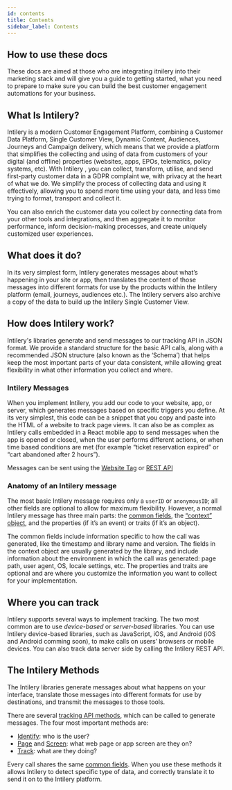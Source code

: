 ```yaml
---
id: contents
title: Contents
sidebar_label: Contents
---
```


## How to use these docs

These docs are aimed at those who are integrating itnilery into their marketing stack and will give you a guide to getting started, what you need to prepare to make sure you can build the best customer engagement automations for your business. 

## What Is Intilery?

Intilery is a modern Customer Engagement Platform, combining a Customer Data Platform, Single Customer View, Dynamic Content, Audiences, Journeys and Campaign delivery, which means that we provide a platform that simplifies the collecting and using of data from customers of your digital (and offline) properties (websites, apps, EPOs, telematics, policy systems, etc). With Intilery , you can collect, transform, utilise, and send first-party customer data in a GDPR complaint we, with privacy at the heart of what we do. We simplify the process of collecting data and using it effectively, allowing you to spend more time using your data, and less time trying to format, transport and collect it.

You can also enrich the customer data you collect by connecting data from your other tools and integrations, and then aggregate it to monitor performance, inform decision-making processes, and create uniquely customized user experiences.

## What does it do?

In its very simplest form, Intilery generates messages about what’s happening in your site or app, then translates the content of those messages into different formats for use by the products within the Intilery platform (email, journeys, audiences etc.). The Intilery servers also archive a copy of the data to build up the Intilery Single Customer View.

## How does Intilery work?

Intilery's libraries generate and send messages to our tracking API in JSON format. We provide a standard structure for the basic API calls, along with a recommended JSON structure (also known as the ‘Schema’) that helps keep the most important parts of your data consistent, while allowing great flexibility in what other information you collect and where.

### Intilery Messages

When you implement Intilery, you add our code to your website, app, or server, which generates messages based on specific triggers you define. At its very simplest, this code can be a snippet that you copy and paste into the HTML of a website to track page views. It can also be as complex as Intilery calls embedded in a React mobile app to send messages when the app is opened or closed, when the user performs different actions, or when time based conditions are met (for example “ticket reservation expired” or “cart abandoned after 2 hours”).

Messages can be sent using the [Website Tag](../tag/tag1) or [REST API](../apis/api1)

### Anatomy of an Intilery message

The most basic Intilery message requires only a `userID` or `anonymousID`; all other fields are optional to allow for maximum flexibility. However, a normal Intilery message has three main parts: the [common fields](../schema/common), the [“context” object](../schema/common#context), and the properties (if it’s an event) or traits (if it’s an object).

The common fields include information specific to how the call was generated, like the timestamp and library name and version. The fields in the context object are usually generated by the library, and include information about the environment in which the call was generated: page path, user agent, OS, locale settings, etc. The properties and traits are optional and are where you customize the information you want to collect for your implementation.

## Where you can track

Intilery supports several ways to implement tracking. The two most common are to use *device-based* or *server-based* libraries. You can use Intilery device-based libraries, such as JavaScript, iOS, and Android (iOS and Android comming soon), to make calls on users’ browsers or mobile devices. You can also track data server side by calling the Intilery REST API.



## The Intilery Methods

The Intilery libraries generate messages about what happens on your interface, translate those messages into different formats for use by destinations, and transmit the messages to those tools.

There are several [tracking API methods](../schema/contents), which can be called to generate messages. The four most important methods are:

- [Identify](../schema/identify): who is the user?
- [Page](../schema/page/) and [Screen](../schema/screen): what web page or app screen are they on?
- [Track](../schema/track): what are they doing?

Every call shares the same [common fields](../schema/common). When you use these methods it allows Intilery to detect specific type of data, and correctly translate it to send it on to the Intilery platform.